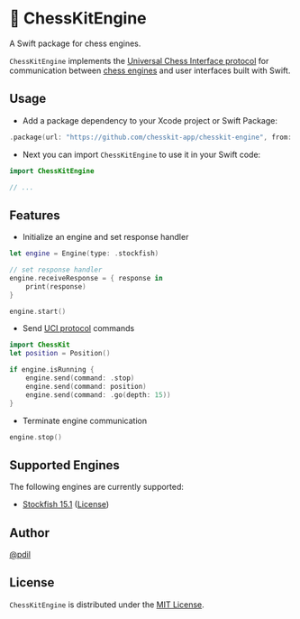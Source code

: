 # 🤖 ChessKitEngine

A Swift package for chess engines.

`ChessKitEngine` implements the [Universal Chess Interface protocol](https://backscattering.de/chess/uci/2006-04.txt) for communication between [chess engines](https://en.wikipedia.org/wiki/Chess_engine) and user interfaces built with Swift.

## Usage

* Add a package dependency to your Xcode project or Swift Package:
``` swift
.package(url: "https://github.com/chesskit-app/chesskit-engine", from: "0.1.0")
```

* Next you can import `ChessKitEngine` to use it in your Swift code:
``` swift
import ChessKitEngine

// ...

```

## Features

* Initialize an engine and set response handler
``` swift
let engine = Engine(type: .stockfish)

// set response handler
engine.receiveResponse = { response in
    print(response)
}

engine.start()
```

* Send [UCI protocol](https://backscattering.de/chess/uci/2006-04.txt) commands
``` swift
import ChessKit
let position = Position()

if engine.isRunning {
    engine.send(command: .stop)
    engine.send(command: position)
    engine.send(command: .go(depth: 15))
}
```

* Terminate engine communication
``` swift
engine.stop()
```

## Supported Engines

The following engines are currently supported:

* [Stockfish 15.1](https://github.com/official-stockfish/Stockfish) ([License](https://github.com/official-stockfish/Stockfish/blob/acb0d204d56e16398c58822df2cc60b90ef1ae85/Copying.txt))

## Author

[@pdil](https://github.com/pdil)

## License

`ChessKitEngine` is distributed under the [MIT License](https://github.com/chesskit-app/chesskit-engine/blob/master/LICENSE).
